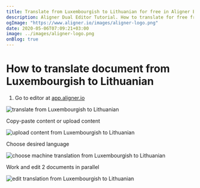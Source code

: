 ```yaml
---
title: Translate from Luxembourgish to Lithuanian for free in Aligner Editor
description: Aligner Dual Editor Tutorial. How to translate for free from Luxembourgish to Lithuanian. Aligner is multilingual document management platform. 
ogImage: "https://www.aligner.io/images/aligner-logo.png"
date: 2020-05-06T07:09:21+03:00
image: ../images/aligner-logo.png
onBlog: true
---
```


# How to translate document from Luxembourgish to Lithuanian

1. Go to editor at [app.aligner.io](https://app.aligner.io "Aligner App web page")

![translate from Luxembourgish to Lithuanian](../aligner-blank-editor.png "translate from Luxembourgish to Lithuanian")

Copy-paste content or upload content

![upload content from Luxembourgish to Lithuanian](../aligner-uploaded-document.png "upload content from Luxembourgish to Lithuanian")

Choose desired language

![choose machine translation from Luxembourgish to Lithuanian](../aligner-language-dropdown.png "choose machine translation from Luxembourgish to Lithuanian")

Work and edit 2 documents in parallel

![edit translation from Luxembourgish to Lithuanian](../aligner-double-sitded-editor.png "edit translation from Luxembourgish to Lithuanian")

